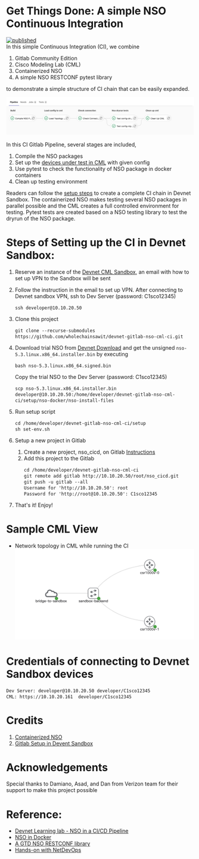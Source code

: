 # Get Things Done: A simple NSO Continuous Integration 
[![published](https://static.production.devnetcloud.com/codeexchange/assets/images/devnet-published.svg)](https://developer.cisco.com/codeexchange/github/repo/wholechainsawit/devnet-gitlab-nso-cml-ci)  
In this simple Continuous Integration (CI), we combine
1. Gitlab Community Edition
2. Cisco Modeling Lab (CML)
3. Containerized NSO
4. A simple NSO RESTCONF pytest library

to demonstrate a simple structure of CI chain that can be easily expanded.

![gitlab ci](doc/img/gitlab_ci.png)

In this CI Gitlab Pipeline, several stages are included,
1. Compile the NSO packages
2. Set up the [devices under test in CML](#sample-cml-view) with given config
3. Use pytest to check the functionality of NSO package in docker containers
4. Clean up testing environment

Readers can follow the [setup steps](#steps-of-setting-up-the-ci-in-devnet-sandbox) to create a complete CI chain in Devnet Sandbox. The containerized NSO makes testing several NSO packages in parallel possible and the CML creates a full controlled environment for testing. Pytest tests are created based on a NSO testing library to test the dryrun of the NSO package.

# Steps of Setting up the CI in Devnet Sandbox:
1. Reserve an instance of the [Devnet CML Sandbox](https://devnetsandbox.cisco.com/RM/Diagram/Index/45100600-b413-4471-b28e-b014eb824555?diagramType=Topology), an email with how to set up VPN to the Sandbox will be sent 

2. Follow the instruction in the email to set up VPN. After connecting to Devnet sandbox VPN, ssh to Dev Server (password: C1sco12345)
   ```
   ssh developer@10.10.20.50
   ```

3. Clone this project
   ```
   git clone --recurse-submodules https://github.com/wholechainsawit/devnet-gitlab-nso-cml-ci.git
   ```

4. Download trial NSO from [Devnet Download](https://developer.cisco.com/fileMedia/download/da6e8ed4-0b65-357a-9cf3-c1b3357a2ad4/) and get the unsigned `nso-5.3.linux.x86_64.installer.bin` by executing
   ```
   bash nso-5.3.linux.x86_64.signed.bin
   ```
   Copy the trial NSO to the Dev Server (password: C1sco12345)
   ```
   scp nso-5.3.linux.x86_64.installer.bin developer@10.10.20.50:/home/developer/devnet-gitlab-nso-cml-ci/setup/nso-docker/nso-install-files
   ```

5. Run setup script
   ```
   cd /home/developer/devnet-gitlab-nso-cml-ci/setup
   sh set-env.sh
   ```

6. Setup a new project in Gitlab
   1. Create a new project, nso_cicd, on Gitlab [Instructions](https://developer.cisco.com/learning/lab/nso-cicd/step/4)
   2. Add this project to the Gitlab
       ```
       cd /home/developer/devnet-gitlab-nso-cml-ci
       git remote add gitlab http://10.10.20.50/root/nso_cicd.git
       git push -u gitlab --all
       Username for 'http://10.10.20.50': root
       Password for 'http://root@10.10.20.50': C1sco12345
       ```
7. That's it! Enjoy!

# Sample CML View
* Network topology in CML while running the CI
![CML Topology](doc/img/CML_topo_small.png)

# Credentials of connecting to Devnet Sandbox devices
```
Dev Server: developer@10.10.20.50 developer/C1sco12345
CML: https://10.10.20.161  developer/C1sco12345
```

# Credits
1. [Containerized NSO](https://github.com/NSO-developer/nso-docker)
2. [Gitlab Setup in Devent Sandbox](https://github.com/CiscoDevNet/nso_cicd_setup)

# Acknowledgements
Special thanks to Damiano, Asad, and Dan from Verizon team for their support to make this project possible

# Reference:
* [Devnet Learning lab - NSO in a CI/CD Pipeline](https://developer.cisco.com/learning/lab/nso-cicd/step/1)
* [NSO in Docker](https://github.com/NSO-developer/nso-docker)
* [A GTD NSO RESTCONF library](https://github.com/wholechainsawit/nso_test_restconf)
* [Hands-on with NetDevOps](https://github.com/juliogomez/netdevops)

